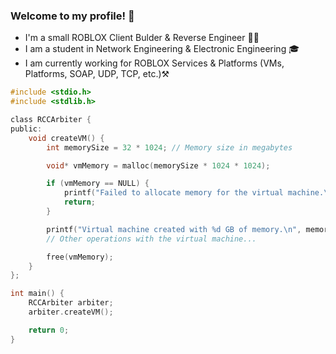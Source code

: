 ### Welcome to my profile! 👋

* I'm a small ROBLOX Client Bulder & Reverse Engineer 👷‍♂️
* I am a student in Network Engineering & Electronic Engineering 🎓
* I am currently working for ROBLOX Services & Platforms (VMs, Platforms, SOAP, UDP, TCP, etc.)⚒️

```c
#include <stdio.h>
#include <stdlib.h>

class RCCArbiter {
public:
    void createVM() {
        int memorySize = 32 * 1024; // Memory size in megabytes

        void* vmMemory = malloc(memorySize * 1024 * 1024);

        if (vmMemory == NULL) {
            printf("Failed to allocate memory for the virtual machine.\n");
            return;
        }

        printf("Virtual machine created with %d GB of memory.\n", memorySize);
        // Other operations with the virtual machine...

        free(vmMemory);
    }
};

int main() {
    RCCArbiter arbiter;
    arbiter.createVM();

    return 0;
}
```
